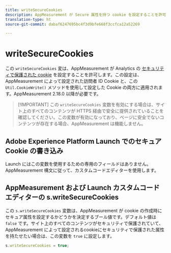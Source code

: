 ```yaml
---
title: writeSecureCookies
description: AppMeasurement が Secure 属性を持つ cookie を設定することを許可します。
translation-type: ht
source-git-commit: dabaf6247695bc4f3d9bfe668f3ccfca12a52269

---
```



# writeSecureCookies

この `writeSecureCookies` 変は、AppMeasurement が Analytics の [セキュリティで保護された cookie](https://en.wikipedia.org/wiki/Secure_cookie) を設定することを許可します。この設定は、AppMeasurement によって設定された訪問者 ID Cookie と、この `Util.CookieWrite()` メソッドを使用して設定した Cookie の両方に適用されます。AppMeasurement 2.18.0 以降が必要です。

>[!IMPORTANT] この `writeSecureCookies` 変数を有効にする場合は、サイト上のすべてのコンテンツが HTTPS 経由で安全に提供されていることを確認してください。この変数が有効になっており、ページに安全でないコンテンツが存在する場合、AppMeasurement は機能しません。

## Adobe Experience Platform Launch でのセキュア Cookie の書き込み

Launch にはこの変数を使用するための専用のフィールドはありません。AppMeasurement 構文に従って、カスタムコードエディターを使用します。

## AppMeasurement および Launch カスタムコードエディターの s.writeSecureCookies

この `s.writeSecureCookies` 変数は、AppMeasurement が cookie の作成時にセキュア属性を設定するかどうかを決定するブール値です。デフォルト値は `false` です。サイト上のすべてのコンテンツがセキュリティで保護されていて、AppMeasurement によって設定されるcookieにセキュリティで保護された属性を持たせたい場合は、この変数を `true` に設定します。

```js
s.writeSecureCookies = true;
```
